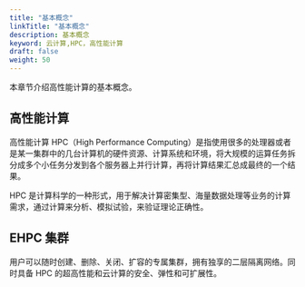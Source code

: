 ```yaml
---
title: "基本概念"
linkTitle: "基本概念"
description: 基本概念
keyword: 云计算,HPC，高性能计算
draft: false
weight: 50
---
```


本章节介绍高性能计算的基本概念。

## 高性能计算

高性能计算 HPC（High Performance Computing）是指使用很多的处理器或者是某一集群中的几台计算机的硬件资源、计算系统和环境，将大规模的运算任务拆分成多个小任务分发到各个服务器上并行计算，再将计算结果汇总成最终的一个结果。

HPC 是计算科学的一种形式，用于解决计算密集型、海量数据处理等业务的计算需求，通过计算来分析、模拟试验，来验证理论正确性。


## EHPC 集群

用户可以随时创建、删除、关闭、扩容的专属集群，拥有独享的二层隔离网络。同时具备 HPC 的超高性能和云计算的安全、弹性和可扩展性。




